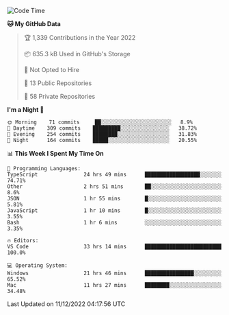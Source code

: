 <!--START_SECTION:waka-->
![Code Time](http://img.shields.io/badge/Code%20Time-3%2C367%20hrs%2011%20mins-blue)

**🐱 My GitHub Data** 

> 🏆 1,339 Contributions in the Year 2022
 > 
> 📦 635.3 kB Used in GitHub's Storage 
 > 
> 🚫 Not Opted to Hire
 > 
> 📜 13 Public Repositories 
 > 
> 🔑 58 Private Repositories  
 > 
**I'm a Night 🦉** 

```text
🌞 Morning    71 commits     ██░░░░░░░░░░░░░░░░░░░░░░░   8.9% 
🌆 Daytime    309 commits    █████████░░░░░░░░░░░░░░░░   38.72% 
🌃 Evening    254 commits    ████████░░░░░░░░░░░░░░░░░   31.83% 
🌙 Night      164 commits    █████░░░░░░░░░░░░░░░░░░░░   20.55%

```


📊 **This Week I Spent My Time On** 

```text
💬 Programming Languages: 
TypeScript               24 hrs 49 mins      ██████████████████░░░░░░░   74.71% 
Other                    2 hrs 51 mins       ██░░░░░░░░░░░░░░░░░░░░░░░   8.6% 
JSON                     1 hr 55 mins        █░░░░░░░░░░░░░░░░░░░░░░░░   5.81% 
JavaScript               1 hr 10 mins        █░░░░░░░░░░░░░░░░░░░░░░░░   3.55% 
Bash                     1 hr 6 mins         ░░░░░░░░░░░░░░░░░░░░░░░░░   3.35%

🔥 Editors: 
VS Code                  33 hrs 14 mins      █████████████████████████   100.0%

💻 Operating System: 
Windows                  21 hrs 46 mins      ████████████████░░░░░░░░░   65.52% 
Mac                      11 hrs 27 mins      ████████░░░░░░░░░░░░░░░░░   34.48%

```


 Last Updated on 11/12/2022 04:17:56 UTC
<!--END_SECTION:waka-->

